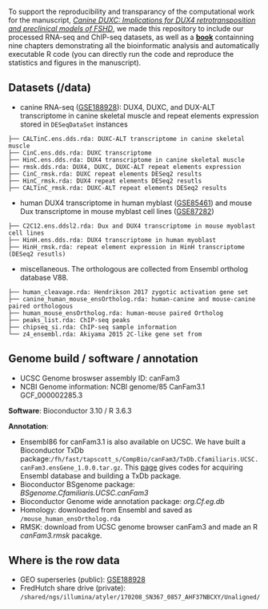 To support the reproducibility and transparancy of the computational work for the manuscript, [_Canine DUXC: Implications for DUX4 retrotransposition and preclinical models of FSHD_](https://academic.oup.com/hmg/advance-article/doi/10.1093/hmg/ddab352/6457948), we made this repository to include our processed RNA-seq and ChIP-seq datasets, as well as a [__book__](https://fredhutch.github.io/canFam3.DuxFamily/) containning nine chapters demonstrating all the bioinformatic analysis and automatically executable R code (you can directly run the code and reproduce the statistics and figures in the manuscript).


## Datasets (/data)

- canine RNA-seq ([GSE188928](https://www.ncbi.nlm.nih.gov/geo/query/acc.cgi?acc=GSE188928)): DUX4, DUXC, and DUX-ALT transcriptome in canine skeletal muscle and repeat elements expression stored in `DESeqDataSet` instances
```
├── CALTinC.ens.dds.rda: DUXC-ALT transcriptome in canine skeletal muscle
├── CinC.ens.dds.rda: DUXC transcriptome
├── HinC.ens.dds.rda: DUX4 transcriptome in canine skeletal muscle
├── rmsk.dds.rda: DUX4, DUXC, DUXC-ALT repeat elements expression
├── CinC_rmsk.rda: DUXC repeat elements DESeq2 results
├── HinC_rmsk.rda: DUX4 repeat elements DESeq2 resutls
├── CALTinC_rmsk.rda: DUXC-ALT repeat elements DESeq2 results
```

- human DUX4 transcriptome in human myblast ([GSE85461](https://www.ncbi.nlm.nih.gov/geo/query/acc.cgi?acc=GSE85461)) and mouse Dux transcriptome in mouse myblast cell lines ([GSE87282](https://www.ncbi.nlm.nih.gov/geo/query/acc.cgi?acc=GSE87282))     
```
├── C2C12.ens.ddsl2.rda: Dux and DUX4 transcriptome in mouse myoblast cell lines
├── HinH.ens.dds.rda: DUX4 transcriptome in human myoblast
├── HinH_rmsk.rda: repeat element expression in HinH transcriptome (DESeq2 resutls)
```

- miscellaneous. The orthologous are collected from Ensembl ortholog database V88.   
```
├── human_cleavage.rda: Hendrikson 2017 zygotic activation gene set
├── canine_human_mouse_ensOrtholog.rda: human-canine and mouse-canine paired orthologous
├── human_mouse_ensOrtholog.rda: human-mouse paired Ortholog
├── peaks_list.rda: ChIP-seq peaks 
├── chipseq_si.rda: ChIP-seq sample information
└── z4_ensembl.rda: Akiyama 2015 2C-like gene set from 
```

## Genome build / software / annotation

- UCSC Genome broswser assembly ID: canFam3       
- NCBI Genome information: NCBI genome/85 CanFam3.1 GCF_000002285.3     

__Software__: Bioconductor 3.10 / R 3.6.3

__Annotation__:

- Ensembl86 for canFam3.1 is also available on UCSC. We have built a Bioconductor TxDb package:`/fh/fast/tapscott_s/CompBio/canFam3/TxDb.Cfamiliaris.UCSC.canFam3.ensGene_1.0.0.tar.gz`. This [page](https://fredhutch.github.io/canFam3.DuxFamily/) gives codes for acquiring Ensembl database and building a TxDb package.   
- Bioconductor BSgenome package: _BSgenome.Cfamiliaris.UCSC.canFam3_     
- Bioconductor Genome wide annotation package: _org.Cf.eg.db_     
- Homology: downloaded from Ensembl and saved as    `/mouse_human_ensOrtholog.rda`
- RMSK: download from UCSC genome browser canFam3 and made an R
_canFam3.rmsk_ pacakge. 

## Where is the row data

- GEO superseries (public): [GSE188928](https://www.ncbi.nlm.nih.gov/geo/query/acc.cgi?acc=GSE188928)
- FredHutch share drive (private): `/shared/ngs/illumina/atyler/170208_SN367_0857_AHF37NBCXY/Unaligned/`





